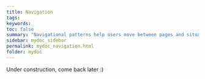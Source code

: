 ```yaml
---
title: Navigation
tags:
keywords:
toc: false
summary: "Navigational patterns help users move between pages and situate themselves in the application."
sidebar: mydoc_sidebar
permalink: mydoc_navigation.html
folder: mydoc
---
```


Under construction, come back later :)
